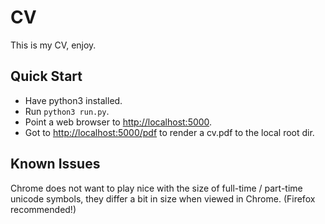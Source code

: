 # CV

This is my CV, enjoy.

## Quick Start

  * Have python3 installed.
  * Run `python3 run.py`.
  * Point a web browser to [http://localhost:5000](http://localhost:5000).
  * Got to [http://localhost:5000/pdf](http://localhost:5000/pdf) to render a
      cv.pdf to the local root dir.


## Known Issues

  Chrome does not want to play nice with the size of full-time / part-time
  unicode symbols, they differ a bit in size when viewed in Chrome. (Firefox
  recommended!)
